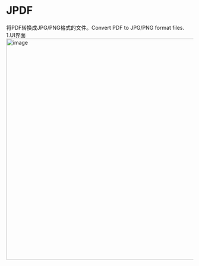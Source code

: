 # JPDF
将PDF转换成JPG/PNG格式的文件。Convert PDF to JPG/PNG format files.
1.UI界面
<img width="786" height="593" alt="image" src="https://github.com/user-attachments/assets/a58c41af-dce0-4433-b882-2bb7b7434a27" />

